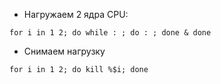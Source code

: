 - Нагружаем 2 ядра CPU:

`for i in 1 2; do while : ; do : ; done & done`

- Снимаем нагрузку 

`for i in 1 2; do kill %$i; done`
